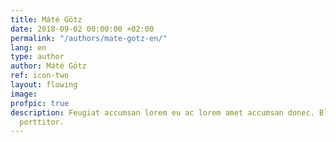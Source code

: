 ```yaml
---
title: Máté Götz
date: 2018-09-02 00:00:00 +02:00
permalink: "/authors/mate-gotz-en/"
lang: en
type: author
author: Máté Götz
ref: icon-two
layout: flowing
image:
profpic: true
description: Feugiat accumsan lorem eu ac lorem amet accumsan donec. Blandit orci
  porttitor.
---
```


